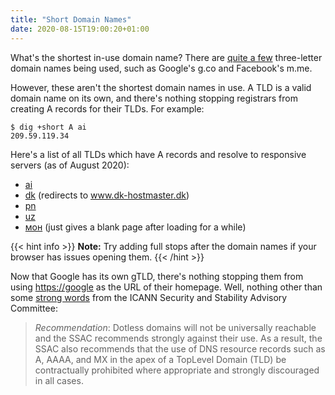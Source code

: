 ```yaml
---
title: "Short Domain Names"
date: 2020-08-15T19:00:20+01:00
---
```


What's the shortest in-use domain name? There are [quite a
few](https://en.wikipedia.org/wiki/Single-letter_second-level_domain)
three-letter domain names being used, such as Google's g.co and Facebook's
m.me.

However, these aren't the shortest domain names in use. A TLD is a valid
domain name on its own, and there's nothing stopping registrars from
creating A records for their TLDs.
For example:

```
$ dig +short A ai
209.59.119.34
```

Here's a list of all TLDs which have A records and resolve to responsive servers
(as of August 2020):

- [ai](http://ai)
- [dk](http://dk) (redirects to www.dk-hostmaster.dk)
- [pn](http://pn)
- [uz](https://uz)
- [мон](http://мон) (just gives a blank page after loading for a while)

{{< hint info >}} **Note:**
Try
adding full stops after the domain names if your browser has issues opening them.  {{< /hint >}}

Now that Google has its own gTLD, there's nothing stopping them from
using [https://google](https://google) as the URL of their homepage. Well,
nothing other than some [strong
words](https://www.icann.org/news/announcement-2013-08-30-en) from the ICANN
Security and Stability Advisory Committee:

> *Recommendation*: Dotless domains will not be universally reachable and the
> SSAC recommends strongly against their use. As a result, the SSAC also
> recommends that the use of DNS resource records such as A, AAAA, and MX in the
> apex of a TopLevel Domain (TLD) be contractually prohibited where appropriate
> and strongly discouraged in all cases.
